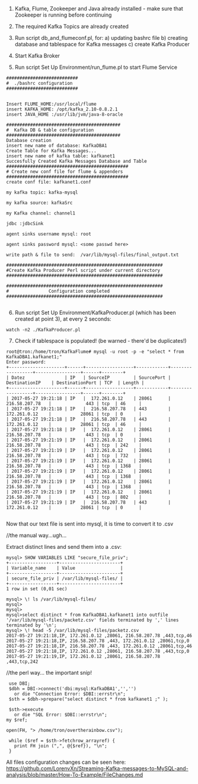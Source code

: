 
1) Kafka, Flume, Zookeeper and Java already installed - make sure that Zookeeper is running before continuing

2) The required Kafka Topics are already created

3) Run script db_and_flumeconf.pl, for:
a) updating bashrc file
b) creating  database and tablespace for Kafka messages
c) create Kafka Producer 


3) Start Kafka Broker


4) Run script Set Up Environment/run_flume.pl to start Flume Service

```
###########################
#  ./bashrc configuration  
###########################


Insert FLUME_HOME:/usr/local/flume
insert KAFKA_HOME: /opt/kafka_2.10-0.8.2.1
insert JAVA_HOME :/usr/lib/jvm/java-8-oracle

###########################################
#  Kafka DB & table configuration          
###########################################
Database creation 
insert new name of database: KafkaDBA1
Create Table for Kafka Messages...
insert new name of kafka table: kafkanet1
Succesfully Created Kafka Messages Database and Table 
##############################################
# Create new conf file for flume & appenders         
##############################################
create conf file: kafkanet1.conf            

my kafka topic: kafka-mysql

my kafka source: kafkaSrc

my Kafka channel: channel1

jdbc :jdbcSink

agent sinks username mysql: root

agent sinks password mysql: <some passwd here>

write path & file to send:  /var/lib/mysql-files/final_output.txt

###########################################################
#Create Kafka Producer Perl script under current directory 
###########################################################

###########################################################
#               Configuration completed                    
###########################################################


```


6) Run script Set Up Environment/KafkaProducer.pl (which has been created at point 3), at every 2 seconds:

```
watch -n2 ./KafkaProducer.pl
``` 

7) Check if tablespace is populated! (be warned - there'd be duplicates!)

```
root@tron:/home/tron/KafkaFlume# mysql -u root -p -e "select * from KafkaDBA1.kafkanet1;"
Enter password: 
+---------------------+------+------------------+------------+------------------+-----------------+------+--------+
| Datez               | IP   | SourceIP         | SourcePort | DestinationIP    | DestinationPort | TCP  | Length |
+---------------------+------+------------------+------------+------------------+-----------------+------+--------+
| 2017-05-27 19:21:18 | IP   |  172.261.0.12    | 28061      |  216.58.207.78   |             443 | tcp  | 46     |
| 2017-05-27 19:21:18 | IP   |  216.58.207.78   | 443        |  172.261.0.12    |           28061 | tcp  | 0      |
| 2017-05-27 19:21:18 | IP   |  216.58.207.78   | 443        |  172.261.0.12    |           28061 | tcp  | 46     |
| 2017-05-27 19:21:18 | IP   |  172.261.0.12    | 28061      |  216.58.207.78   |             443 | tcp  | 0      |
| 2017-05-27 19:21:19 | IP   |  172.261.0.12    | 28061      |  216.58.207.78   |             443 | tcp  | 242    |
| 2017-05-27 19:21:19 | IP   |  172.261.0.12    | 28061      |  216.58.207.78   |             443 | tcp  | 732    |
| 2017-05-27 19:21:19 | IP   |  172.261.0.12    | 28061      |  216.58.207.78   |             443 | tcp  | 1368   |
| 2017-05-27 19:21:19 | IP   |  172.261.0.12    | 28061      |  216.58.207.78   |             443 | tcp  | 1368   |
| 2017-05-27 19:21:19 | IP   |  172.261.0.12    | 28061      |  216.58.207.78   |             443 | tcp  | 1368   |
| 2017-05-27 19:21:19 | IP   |  172.261.0.12    | 28061      |  216.58.207.78   |             443 | tcp  | 802    |
| 2017-05-27 19:21:19 | IP   |  216.58.207.78   | 443        |  172.261.0.12    |           28061 | tcp  | 0      |


```
 
Now that our text file is sent into mysql, it is time to convert it to .csv 


//the manual way...ugh...

Extract distinct lines and send them into a .csv:
```
mysql> SHOW VARIABLES LIKE "secure_file_priv";
+------------------+-----------------------+
| Variable_name    | Value                 |
+------------------+-----------------------+
| secure_file_priv | /var/lib/mysql-files/ |
+------------------+-----------------------+
1 row in set (0,01 sec)

mysql> \! ls /var/lib/mysql-files/
mysql> 
mysql>
mysql>select distinct * from KafkaDBA1.kafkanet1 into outfile '/var/lib/mysql-files/packetz.csv' fields terminated by ',' lines terminated by '\n';
mysql> \! head -5 /var/lib/mysql-files/packetz.csv
2017-05-27 19:21:18,IP, 172.261.0.12 ,28061, 216.58.207.78 ,443,tcp,46
2017-05-27 19:21:18,IP, 216.58.207.78 ,443, 172.261.0.12 ,28061,tcp,0
2017-05-27 19:21:18,IP, 216.58.207.78 ,443, 172.261.0.12 ,28061,tcp,46
2017-05-27 19:21:18,IP, 172.261.0.12 ,28061, 216.58.207.78 ,443,tcp,0
2017-05-27 19:21:19,IP, 172.261.0.12 ,28061, 216.58.207.78 ,443,tcp,242

```

//the perl way... the important snip! 

```
 use DBI;
 $dbh = DBI->connect('dbi:mysql:KafkaDBA1','','')
   or die "Connection Error: $DBI::errstr\n";
 $sth = $dbh->prepare("select distinct * from kafkanet1 ;" );

 $sth->execute
   or die "SQL Error: $DBI::errstr\n";
my $ref;

open(FH, "> /home/tron/overtherainbow.csv");

 while ($ref = $sth->fetchrow_arrayref) {
   print FH join (",", @{$ref}), "\n";
 }
```

All files configuration changes can be seen here: 
https://github.com/LorenvXn/Streaming-Kafka-messages-to-MySQL-and-analysis/blob/master/How-To-Example/FileChanges.md 

